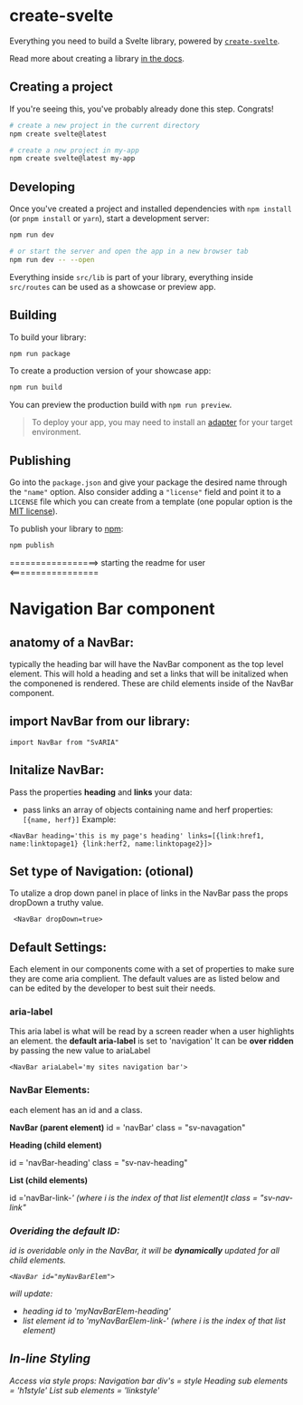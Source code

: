 # create-svelte

Everything you need to build a Svelte library, powered by [`create-svelte`](https://github.com/sveltejs/kit/tree/main/packages/create-svelte).

Read more about creating a library [in the docs](https://kit.svelte.dev/docs/packaging).

## Creating a project

If you're seeing this, you've probably already done this step. Congrats!

```bash
# create a new project in the current directory
npm create svelte@latest

# create a new project in my-app
npm create svelte@latest my-app
```

## Developing

Once you've created a project and installed dependencies with `npm install` (or `pnpm install` or `yarn`), start a development server:

```bash
npm run dev

# or start the server and open the app in a new browser tab
npm run dev -- --open
```

Everything inside `src/lib` is part of your library, everything inside `src/routes` can be used as a showcase or preview app.

## Building

To build your library:

```bash
npm run package
```

To create a production version of your showcase app:

```bash
npm run build
```

You can preview the production build with `npm run preview`.

> To deploy your app, you may need to install an [adapter](https://kit.svelte.dev/docs/adapters) for your target environment.

## Publishing

Go into the `package.json` and give your package the desired name through the `"name"` option. Also consider adding a `"license"` field and point it to a `LICENSE` file which you can create from a template (one popular option is the [MIT license](https://opensource.org/license/mit/)).

To publish your library to [npm](https://www.npmjs.com):

```bash
npm publish
```

=================> starting the readme for user <=================

# Navigation Bar component

## anatomy of a NavBar:

typically the heading bar will have the NavBar component as the top level element.
This will hold a heading and set a links that will be initalized when the componened is rendered. These are child elements inside of the NavBar component.

## import NavBar from our library:

```
import NavBar from "SvARIA"
```

## Initalize NavBar:

Pass the properties **heading** and **links** your data:

- pass links an array of objects containing name and herf properties:
  `    [{name, herf}]`
  Example:

```
<NavBar heading='this is my page's heading' links=[{link:href1, name:linktopage1} {link:herf2, name:linktopage2}]>
```

## Set type of Navigation: (otional)

To utalize a drop down panel in place of links in the NavBar pass the props dropDown a truthy value.

```
 <NavBar dropDown=true>
```

## Default Settings:

Each element in our components come with a set of properties to make sure they are come aria complient. The default values are as listed below and can be edited by the developer to best suit their needs.

### aria-label

This aria label is what will be read by a screen reader when a user highlights an element.
the **default aria-label** is set to 'navigation'
It can be **over ridden** by passing the new value to ariaLabel

```
<NavBar ariaLabel='my sites navigation bar'>
```

### NavBar Elements:

each element has an id and a class.

**NavBar (parent element)**
id = 'navBar'
class = "sv-navagation"

**Heading (child element)**

id = 'navBar-heading'
class = "sv-nav-heading"

**List (child elements)**

id ='navBar-link-<i>' (where i is the index of that list element)t
class = "sv-nav-link"

### Overiding the default ID:

id is overidable only in the NavBar, it will be **dynamically** updated for all child elements.

```
<NavBar id="myNavBarElem">
```

will update:

- heading id to 'myNavBarElem-heading'
- list element id to 'myNavBarElem-link-<i>' (where i is the index of that list element)

## In-line Styling

Access via style props:
Navigation bar div's = style
Heading sub elements = 'h1style'
List sub elements = 'linkstyle'
